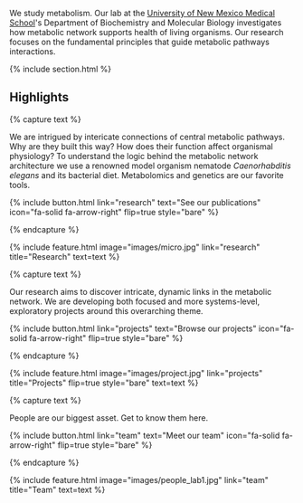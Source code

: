 ---
---

We study metabolism. Our lab at the [University of New Mexico Medical School](https://hsc.unm.edu/research/)'s Department of Biochemistry and Molecular Biology investigates how metabolic network supports health of living organisms. Our research focuses on the fundamental principles that guide metabolic pathways interactions.


{% include section.html %}

## Highlights

{% capture text %}

We are intrigued by intericate connections of central metabolic pathways. Why are they built this way? How does their function affect organismal physiology? To understand the logic behind the metabolic network architecture we use a renowned model organism nematode _Caenorhabditis elegans_ and its bacterial diet. Metabolomics and genetics are our favorite tools.

{%
  include button.html
  link="research"
  text="See our publications"
  icon="fa-solid fa-arrow-right"
  flip=true
  style="bare"
%}

{% endcapture %}

{%
  include feature.html
  image="images/micro.jpg"
  link="research"
  title="Research"
  text=text
%}

{% capture text %}

Our research aims to discover intricate, dynamic links in the metabolic network. We are developing both focused and more systems-level, exploratory projects around this overarching theme. 

{%
  include button.html
  link="projects"
  text="Browse our projects"
  icon="fa-solid fa-arrow-right"
  flip=true
  style="bare"
%}

{% endcapture %}

{%
  include feature.html
  image="images/project.jpg"
  link="projects"
  title="Projects"
  flip=true
  style="bare"
  text=text
%}

{% capture text %}

People are our biggest asset. Get to know them here.

{%
  include button.html
  link="team"
  text="Meet our team"
  icon="fa-solid fa-arrow-right"
  flip=true
  style="bare"
%}

{% endcapture %}

{%
  include feature.html
  image="images/people_lab1.jpg"
  link="team"
  title="Team"
  text=text
%}
